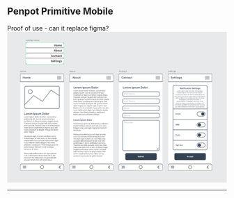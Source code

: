 ## Penpot Primitive Mobile
Proof of use - can it replace figma?
![Art Board](https://github.com/Hamberfim/penpot-primitive-mobile/blob/main/artBoards_primative.png)
<hr />
